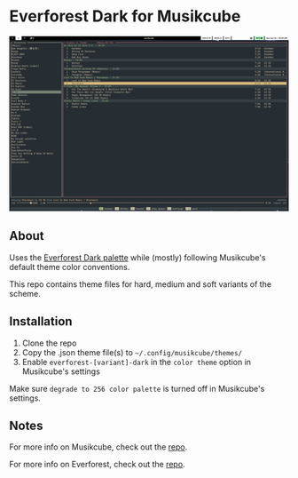# Everforest Dark for Musikcube

![screenshot](https://github.com/5ubie/musikcube-everforest-dark/blob/main/assets/musikcube.png?raw=true)

## About
Uses the [Everforest Dark palette](https://github.com/sainnhe/everforest/blob/master/palette.md) while (mostly) following Musikcube's default theme color conventions. 

This repo contains theme files for hard, medium and soft variants of the scheme.

## Installation
1. Clone the repo
2. Copy the .json theme file(s) to `~/.config/musikcube/themes/`
3. Enable `everforest-[variant]-dark` in the `color theme` option in Musikcube's settings

Make sure `degrade to 256 color palette` is turned off in Musikcube's settings.

## Notes
For more info on Musikcube, check out the [repo](https://github.com/clangen/musikcube).

For more info on Everforest, check out the [repo](https://github.com/sainnhe/everforest).
